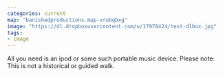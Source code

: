 ```yaml
---
categories: current
map: "banishedproductions.map-vrubqbxg"
image: "https://dl.dropboxusercontent.com/u/17976424/test-dlbox.jpg"
tags:
- image
---
```

<!-- this post will contain a map, an image, if any -->
<!-- the content area is for instructions and other info -->
All you need is an ipod or some such portable music device. Please note: This is not a historical or guided walk.
